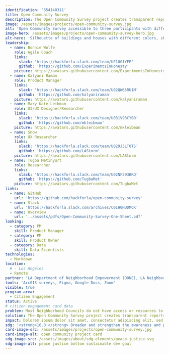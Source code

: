 ```yaml
---
identification: '354140311'
title: Open Community Survey
description: The Open Community Survey project creates transparent reports supported by a direct collection of personal perspectives from LA residents to help The LA Department of Neighborhood Empowerment (empowerla.org) and the Los Angeles Neighborhood Councils (NCs) to understand how constituents are interacting with, and what they need from, their websites.<br /><br /> Current project&#58 NC website survey; Most NCs do not have access or resources to hire technical experts necessary to create a citywide survey so that they can use the data to create inclusive websites targeted towards the needs of their specific communities. Working with EmpowerLA and NCs, Hack for LA is providing the workforce and expertise to design and implement this survey that will give NCs a tool to understand the overall needs of their community -- beyond the people already involved in NCs.
image: /assets/images/projects/open-community-survey.jpg
alt: 'Open Community Survey accessible to three participants with different background and perspectives.'
image-hero: /assets/images/projects/open-community-survey-hero.jpg
alt-hero: 'Silhouette of buildings and houses with different colors, shapes and styles.'
leadership:
  - name: Bonnie Wolfe
    role: Agile Coach
    links:
      slack: 'https://hackforla.slack.com/team/UE1UG1YFP'
      github: 'https://github.com/ExperimentsInHonesty'
    picture: https://avatars.githubusercontent.com/ExperimentsInHonesty
  - name: Kalyani Raman
    role: Product Manager
    links:
      slack: 'https://hackforla.slack.com/team/U02QW65RU1M'
      github: 'https://github.com/kalyaniraman'
    picture: https://avatars.githubusercontent.com/kalyaniraman
  - name: Mary Kate Leibman
    role: UI/UX Designer/Researcher
    links:
      slack: 'https://hackforla.slack.com/team/U031V93CYB0'
      github: 'https://github.com/mkleibman'
    picture: https://avatars.githubusercontent.com/mkleibman
  - name: Snow
    role: UX Researcher
    links:
      slack: 'https://hackforla.slack.com/team/U029J3LT0TS'
      github: 'https://github.com/LAStorm'
    picture: https://avatars.githubusercontent.com/LAStorm
  - name: Tugba Metinyurt
    role: Researcher
    links:
      slack: 'https://hackforla.slack.com/team/U02NF293BRQ'
      github: 'https://github.com/TugbaMet'
    picture: https://avatars.githubusercontent.com/TugbaMet
links:
  - name: GitHub
    url: 'https://github.com/hackforla/open-community-survey'
  - name: Slack
    url: 'https://hackforla.slack.com/archives/C01H0HUDMCK'
  - name: Overview
    url: '../assets/pdfs/Open-Community-Survey-One-Sheet.pdf'
looking:
  - category: PM
    skill: Product Manager
  - category: PM
    skill: Product Owner
  - category: Data
    skill: Data Scientists
technologies:
  - Markdown
location:
  # - Los Angeles
  - Remote
partner: 'LA Department of Neighborhood Empowerment (DONE), LA Neighborhood Councils (NCs), LA Department of Transportation (LADOT), LA City Planning Department (LACP)'
tools: 'ArcGIS surveys, Figma, Google Docs, Zoom'
visible: true
program-area:
  - Citizen Engagement
status: Active
# citizen engagement card data
problem: Most Neighborhood Councils do not have access or resources to hire technical experts necessary to create a citywide survey so that they can use the data to create inclusive websites targeted towards the needs of their specific communities.
solution: The Open Community Survey project creates transparent reports supported by a direct collection of personal perspectives from LA residents to help The LA Department of Neighborhood Empowerment (empowerla.org) and the Los Angeles Neighborhood Councils to understand how constituents are interacting with, and what they need from, their websites.
impact: Dolorem ipsum dolor sit amet, consectetur adipiscing elit, sed do eiusmod tempor incididunt ut labore et dolore magna aliqua. Ut enim ad minim veniam, quis nostrud exercitation ullamco laboris nisi ut aliquip ex ea commodo consequat.
sdg: '<strong>16.8:</strong> Broaden and strengthen the awareness and participation of City and local communities, especially those traditionally underserved and marginalized, in the institutions of local and global governance.'
card-image-src: /assets/images/projects/open-community-survey.jpg
card-image-alt: open community project card
sdg-image-src: /assets/images/about/sdg-elements/peace-justice.svg
sdg-image-alt: peace justice bottom sustainable dev goal
---
```

